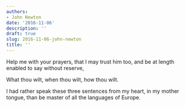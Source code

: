```yaml
---
authors:
- John Newton
date: '2016-11-06'
description: ''
draft: true
slug: 2016-11-06-john-newton
title: ''
---
```

Help me with your prayers, that I may trust him too, and be at length enabled to say without reserve, 

What thou wilt, 
when thou wilt, 
how thou wilt. 

I had rather speak these three sentences from my heart, in my mother tongue, than be master of all the languages of Europe.



